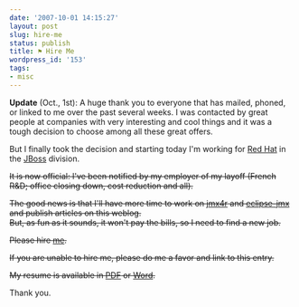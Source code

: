 ```yaml
---
date: '2007-10-01 14:15:27'
layout: post
slug: hire-me
status: publish
title: ⚑ Hire Me
wordpress_id: '153'
tags:
- misc
---
```


**Update** (Oct., 1st): A huge thank you to everyone that has mailed, phoned, or linked to me over the past several weeks. I was contacted by great people at companies with very interesting and cool things and it was a tough decision to choose among all these great offers.  

But I finally took the decision and starting today I'm working for [Red Hat][rh] in the [JBoss][jboss] division. 

<strike>
It is now official: I've been notified by my employer of my layoff (French R&D; office closing down, cost reduction and all).

The good news is that I'll have more time to work on [jmx4r][jmx4r] and [eclipse-jmx][e-jmx] and publish articles on this weblog.  
But, as fun as it sounds, it won't pay the bills, so I need to find a new job.

Please hire [me][me].

If you are unable to hire me, please do me a favor and link to this entry. 

My resume is available in [PDF][cv-pdf] or [Word][cv-word].
</strike>

Thank you.


[e-jmx]:   http://code.google.com/p/eclipse-jmx/
[jmx4r]:   http://code.google.com/p/jmx4r/
[me]:      mailto:jmesnil@gmail.com
[cv-pdf]:  http://jmesnil.net/downloads/jmesnil-en.pdf
[cv-word]: http://jmesnil.net/downloads/jmesnil-en.doc
[rh]:      http://www.redhat.com
[jboss]:   http://labs.jboss.com/
